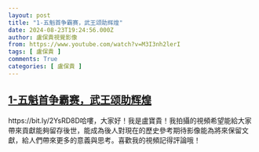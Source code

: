 ```yaml
---
layout: post
title: "1-五魁首争霸赛，武王颂助辉煌"
date: 2024-08-23T19:24:56.000Z
author: 盧保貴視覺影像
from: https://www.youtube.com/watch?v=M3I3nh2lerI
tags: [ 盧保貴 ]
comments: True
categories: [ 盧保貴 ]
---
```

<!--1724441096000-->
[1-五魁首争霸赛，武王颂助辉煌](https://www.youtube.com/watch?v=M3I3nh2lerI)
------

<div>
https://bit.ly/2YsRD8D哈嘍，大家好！我是盧寶貴！我拍攝的視頻希望能給大家帶來貢獻能夠留存後世，能成為後人對現在的歷史參考期待影像能為將來保留文獻，給人們帶來更多的意義與思考。喜歡我的視頻記得評論哦！
</div>
